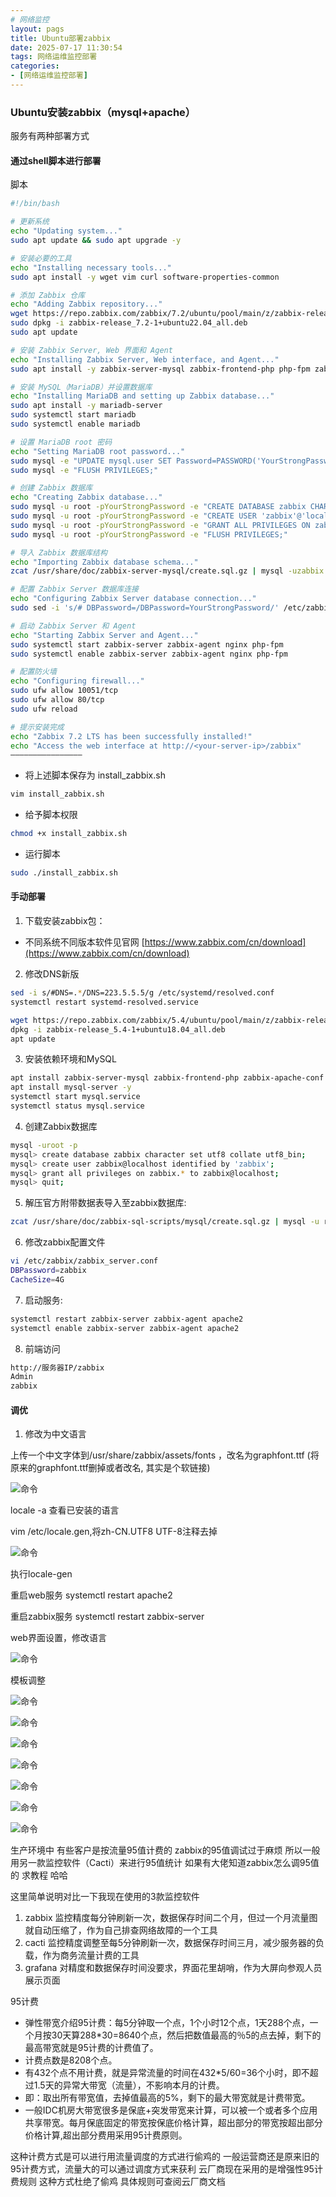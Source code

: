 ```yaml
---
# 网络监控
layout: pags
title: Ubuntu部署zabbix
date: 2025-07-17 11:30:54
tags: 网络运维监控部署
categories: 
- [网络运维监控部署] 
---
```


### Ubuntu安装zabbix（mysql+apache）

服务有两种部署方式

#### 通过shell脚本进行部署
<!-- more -->
脚本
```bash
#!/bin/bash

# 更新系统
echo "Updating system..."
sudo apt update && sudo apt upgrade -y

# 安装必要的工具
echo "Installing necessary tools..."
sudo apt install -y wget vim curl software-properties-common

# 添加 Zabbix 仓库
echo "Adding Zabbix repository..."
wget https://repo.zabbix.com/zabbix/7.2/ubuntu/pool/main/z/zabbix-release/zabbix-release_7.2-1+ubuntu22.04_all.deb
sudo dpkg -i zabbix-release_7.2-1+ubuntu22.04_all.deb
sudo apt update

# 安装 Zabbix Server, Web 界面和 Agent
echo "Installing Zabbix Server, Web interface, and Agent..."
sudo apt install -y zabbix-server-mysql zabbix-frontend-php php-fpm zabbix-nginx-conf zabbix-agent

# 安装 MySQL（MariaDB）并设置数据库
echo "Installing MariaDB and setting up Zabbix database..."
sudo apt install -y mariadb-server
sudo systemctl start mariadb
sudo systemctl enable mariadb

# 设置 MariaDB root 密码
echo "Setting MariaDB root password..."
sudo mysql -e "UPDATE mysql.user SET Password=PASSWORD('YourStrongPassword') WHERE User='root';"
sudo mysql -e "FLUSH PRIVILEGES;"

# 创建 Zabbix 数据库
echo "Creating Zabbix database..."
sudo mysql -u root -pYourStrongPassword -e "CREATE DATABASE zabbix CHARACTER SET utf8mb4 COLLATE utf8mb4_bin;"
sudo mysql -u root -pYourStrongPassword -e "CREATE USER 'zabbix'@'localhost' IDENTIFIED BY 'YourStrongPassword';"
sudo mysql -u root -pYourStrongPassword -e "GRANT ALL PRIVILEGES ON zabbix.* TO 'zabbix'@'localhost';"
sudo mysql -u root -pYourStrongPassword -e "FLUSH PRIVILEGES;"

# 导入 Zabbix 数据库结构
echo "Importing Zabbix database schema..."
zcat /usr/share/doc/zabbix-server-mysql/create.sql.gz | mysql -uzabbix -pYourStrongPassword zabbix

# 配置 Zabbix Server 数据库连接
echo "Configuring Zabbix Server database connection..."
sudo sed -i 's/# DBPassword=/DBPassword=YourStrongPassword/' /etc/zabbix/zabbix_server.conf

# 启动 Zabbix Server 和 Agent
echo "Starting Zabbix Server and Agent..."
sudo systemctl start zabbix-server zabbix-agent nginx php-fpm
sudo systemctl enable zabbix-server zabbix-agent nginx php-fpm

# 配置防火墙
echo "Configuring firewall..."
sudo ufw allow 10051/tcp
sudo ufw allow 80/tcp
sudo ufw reload

# 提示安装完成
echo "Zabbix 7.2 LTS has been successfully installed!"
echo "Access the web interface at http://<your-server-ip>/zabbix"
————————————————
```

- 将上述脚本保存为 install_zabbix.sh

```bash
vim install_zabbix.sh
```

- 给予脚本权限

```bash
chmod +x install_zabbix.sh
```

- 运行脚本

```bash
sudo ./install_zabbix.sh
```

#### 手动部署

1. 下载安装zabbix包：
- 不同系统不同版本软件见官网 [https://www.zabbix.com/cn/download](https://www.zabbix.com/cn/download)

2. 修改DNS新版
```bash
sed -i s/#DNS=.*/DNS=223.5.5.5/g /etc/systemd/resolved.conf
systemctl restart systemd-resolved.service

wget https://repo.zabbix.com/zabbix/5.4/ubuntu/pool/main/z/zabbix-release/zabbix-release_5.4-1+ubuntu18.04_all.deb
dpkg -i zabbix-release_5.4-1+ubuntu18.04_all.deb
apt update
```

3. 安装依赖环境和MySQL

```bash
apt install zabbix-server-mysql zabbix-frontend-php zabbix-apache-conf zabbix-sql-scripts zabbix-agent -y
apt install mysql-server -y
systemctl start mysql.service 
systemctl status mysql.service
```

4. 创建Zabbix数据库

```bash
mysql -uroot -p
mysql> create database zabbix character set utf8 collate utf8_bin;
mysql> create user zabbix@localhost identified by 'zabbix';
mysql> grant all privileges on zabbix.* to zabbix@localhost;
mysql> quit;
```

5. 解压官方附带数据表导入至zabbix数据库:

```bash
zcat /usr/share/doc/zabbix-sql-scripts/mysql/create.sql.gz | mysql -u root -p zabbix
```

6. 修改zabbix配置文件

```bash
vi /etc/zabbix/zabbix_server.conf
DBPassword=zabbix
CacheSize=4G
```

7. 启动服务:

```bash
systemctl restart zabbix-server zabbix-agent apache2
systemctl enable zabbix-server zabbix-agent apache2
```

8. 前端访问

```bash
http://服务器IP/zabbix
Admin
zabbix
```

#### 调优

1. 修改为中文语言

上传一个中文字体到/usr/share/zabbix/assets/fonts ，改名为graphfont.ttf (将原来的graphfont.ttf删掉或者改名,  其实是个软链接)

![命令](../imgs/zabbix/语言1.png)

locale -a    查看已安装的语言

vim /etc/locale.gen,将zh-CN.UTF8 UTF-8注释去掉

![命令](../imgs/zabbix/语言2.png)

执行locale-gen

重启web服务 systemctl restart apache2

重启zabbix服务 systemctl restart zabbix-server

web界面设置，修改语言

![命令](../imgs/zabbix/界面设置.png)

模板调整

![命令](../imgs/zabbix/模板调整1.png)


![命令](../imgs/zabbix/模板调整2.png)


![命令](../imgs/zabbix/模板调整3.png)


![命令](../imgs/zabbix/模板调整4.png)


![命令](../imgs/zabbix/模板调整5.png)


![命令](../imgs/zabbix/模板调整6.png)


![命令](../imgs/zabbix/效果图.png)

生产环境中 有些客户是按流量95值计费的 zabbix的95值调试过于麻烦 所以一般用另一款监控软件（Cacti）来进行95值统计 如果有大佬知道zabbix怎么调95值的 求教程 哈哈

这里简单说明对比一下我现在使用的3款监控软件

1. zabbix  监控精度每分钟刷新一次，数据保存时间二个月，但过一个月流量图就自动压缩了，作为自己排查网络故障的一个工具
2. cacti 监控精度调整至每5分钟刷新一次，数据保存时间三月，减少服务器的负载，作为商务流量计费的工具
3. grafana 对精度和数据保存时间没要求，界面花里胡哨，作为大屏向参观人员展示页面

95计费
   - 弹性带宽介绍95计费：每5分钟取一个点，1个小时12个点，1天288个点，一个月按30天算288*30=8640个点，然后把数值最高的％5的点去掉，剩下的最高带宽就是95计费的计费值了。
   - 计费点数是8208个点。 
   - 有432个点不用计费，就是异常流量的时间在432*5/60=36个小时，即不超过1.5天的异常大带宽（流量），不影响本月的计费。
   - 即：取出所有带宽值，去掉值最高的5%，剩下的最大带宽就是计费带宽。
   - 一般IDC机房大带宽很多是保底+突发带宽来计算，可以被一个或者多个应用共享带宽。每月保底固定的带宽按保底价格计算，超出部分的带宽按超出部分价格计算,超出部分费用采用95计费原则。

这种计费方式是可以进行用流量调度的方式进行偷鸡的 一般运营商还是原来旧的95计费方式，流量大的可以通过调度方式来获利
云厂商现在采用的是增强性95计费规则 这种方式杜绝了偷鸡 具体规则可查阅云厂商文档

